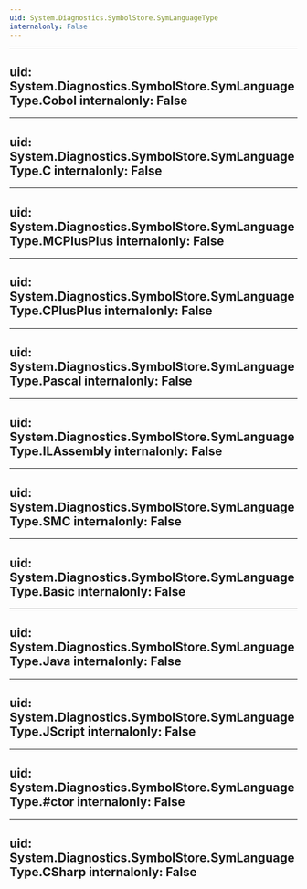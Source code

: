 ```yaml
---
uid: System.Diagnostics.SymbolStore.SymLanguageType
internalonly: False
---
```


---
uid: System.Diagnostics.SymbolStore.SymLanguageType.Cobol
internalonly: False
---

---
uid: System.Diagnostics.SymbolStore.SymLanguageType.C
internalonly: False
---

---
uid: System.Diagnostics.SymbolStore.SymLanguageType.MCPlusPlus
internalonly: False
---

---
uid: System.Diagnostics.SymbolStore.SymLanguageType.CPlusPlus
internalonly: False
---

---
uid: System.Diagnostics.SymbolStore.SymLanguageType.Pascal
internalonly: False
---

---
uid: System.Diagnostics.SymbolStore.SymLanguageType.ILAssembly
internalonly: False
---

---
uid: System.Diagnostics.SymbolStore.SymLanguageType.SMC
internalonly: False
---

---
uid: System.Diagnostics.SymbolStore.SymLanguageType.Basic
internalonly: False
---

---
uid: System.Diagnostics.SymbolStore.SymLanguageType.Java
internalonly: False
---

---
uid: System.Diagnostics.SymbolStore.SymLanguageType.JScript
internalonly: False
---

---
uid: System.Diagnostics.SymbolStore.SymLanguageType.#ctor
internalonly: False
---

---
uid: System.Diagnostics.SymbolStore.SymLanguageType.CSharp
internalonly: False
---
